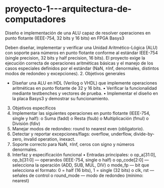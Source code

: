 # proyecto-1---arquitectura-de-computadores
Diseño e implementación de una ALU capaz de resolver operaciones en punto flotante (IEEE-754, 32 bits y 16 bits) en FPGA Basys3

Deben diseñar, implementar y verificar una Unidad Aritmético-Lógica (ALU) con soporte para números en punto flotante conforme al estándar IEEE-754 (single precision, 32 bits y half precision, 16 bits). El proyecto exige la ejecución correcta de operaciones aritméticas básicas y el manejo de los casos especiales definidos por el estándar (NaN, ±Inf, denormales, distintos modos de redondeo y excepciones).
2. Objetivos generales
* Diseñar una ALU en HDL (Verilog o VHDL) que implemente operaciones aritméticas en punto flotante de 32 y 16 bits.
• Verificar la funcionalidad mediante testbenches y vectores de prueba.
• Implementar el diseño en la placa Basys3 y demostrar su funcionamiento.
3. Objetivos específicos
1. Implementar las siguientes operaciones en punto flotante (IEEE-754, single y half):
o Suma (fadd)
o Resta (fsub)
o Multiplicación (fmul)
o División (fdiv)
2. Manejar modos de redondeo: round to nearest even (obligatorio).
3. Detectar y reportar excepciones/flags: overflow, underflow, divide-by-zero, invalid operation,
inexact.
4. Soporte correcto para NaN, ±Inf, ceros con signo y números denormales.
4. Interfaz y especificación funcional
• Entradas principales:
o op_a[31:0], op_b[31:0] — operandos (IEEE-754, single o half)
o op_code[2:0] — selecciona la operación (ADD, SUB, MUL, DIV)
o mode_fp — bit que selecciona el formato: 0 = half (16 bits), 1 = single (32 bits)
o clk, rst — señales de control
o round_mode — modo de redondeo (mínimo: nearest)
